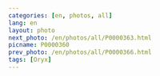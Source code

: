 ```yaml
---
categories: [en, photos, all]
lang: en
layout: photo
next_photo: /en/photos/all/P0000363.html
picname: P0000360
prev_photo: /en/photos/all/P0000366.html
tags: [Oryx]
---
```

